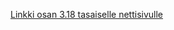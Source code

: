 [Linkki osan 3.18 tasaiselle nettisivulle](https://fullstack-puhelinluettelon-backend.onrender.com/)